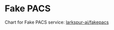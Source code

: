 # Fake PACS

Chart for Fake PACS service: [larkspur-ai/fakepacs](https://github.com/larkspur-ai/fakepacs)
